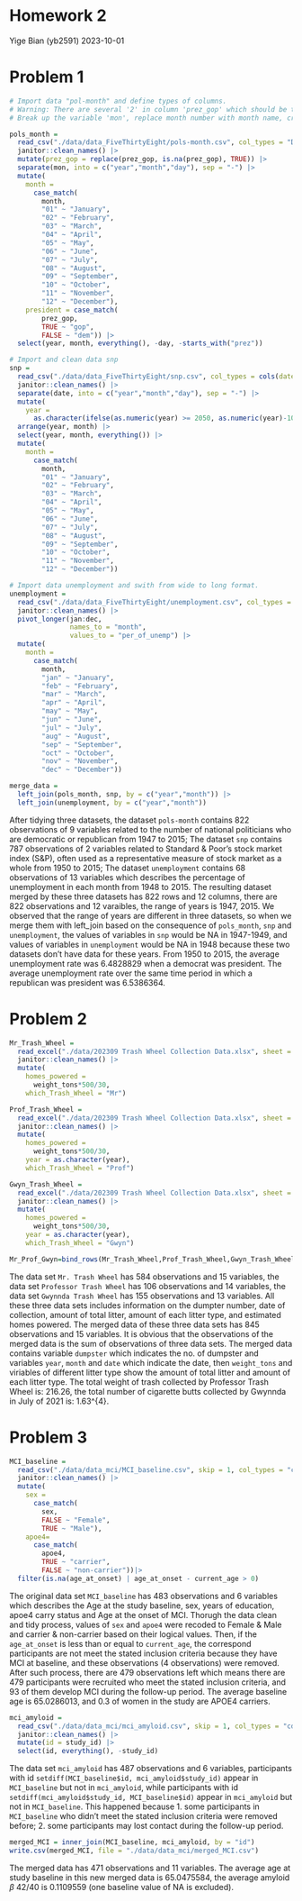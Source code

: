 Homework 2
================
Yige Bian (yb2591)
2023-10-01

# Problem 1

``` r
# Import data "pol-month" and define types of columns. 
# Warning: There are several '2' in column 'prez_gop' which should be treated the same as '1'.  
# Break up the variable 'mon', replace month number with month name, create 'president' variable, remove 'prez_dem' and 'prez_gop' and 'day'

pols_month = 
  read_csv("./data/data_FiveThirtyEight/pols-month.csv", col_types = "Dliiiliii") |>
  janitor::clean_names() |>
  mutate(prez_gop = replace(prez_gop, is.na(prez_gop), TRUE)) |>
  separate(mon, into = c("year","month","day"), sep = "-") |>
  mutate(
    month = 
      case_match(
        month,
        "01" ~ "January",
        "02" ~ "February",
        "03" ~ "March",
        "04" ~ "April",
        "05" ~ "May",
        "06" ~ "June",
        "07" ~ "July",
        "08" ~ "August",
        "09" ~ "September",
        "10" ~ "October",
        "11" ~ "November",
        "12" ~ "December"),
    president = case_match(
        prez_gop,
        TRUE ~ "gop",
        FALSE ~ "dem")) |>
  select(year, month, everything(), -day, -starts_with("prez")) 
```

``` r
# Import and clean data snp 
snp = 
  read_csv("./data/data_FiveThirtyEight/snp.csv", col_types = cols(date = col_date("%m/%d/%y"))) |>
  janitor::clean_names() |>
  separate(date, into = c("year","month","day"), sep = "-") |>
  mutate(
    year = 
      as.character(ifelse(as.numeric(year) >= 2050, as.numeric(year)-100, as.numeric(year)))) |>
  arrange(year, month) |>
  select(year, month, everything()) |>
  mutate(
    month = 
      case_match(
        month,
        "01" ~ "January",
        "02" ~ "February",
        "03" ~ "March",
        "04" ~ "April",
        "05" ~ "May",
        "06" ~ "June",
        "07" ~ "July",
        "08" ~ "August",
        "09" ~ "September",
        "10" ~ "October",
        "11" ~ "November",
        "12" ~ "December"))
```

``` r
# Import data unemployment and swith from wide to long format. 
unemployment =
  read_csv("./data/data_FiveThirtyEight/unemployment.csv", col_types = "cd") |>
  janitor::clean_names() |>
  pivot_longer(jan:dec,
               names_to = "month",
               values_to = "per_of_unemp") |>
  mutate(
    month = 
      case_match(
        month,
        "jan" ~ "January",
        "feb" ~ "February",
        "mar" ~ "March",
        "apr" ~ "April",
        "may" ~ "May",
        "jun" ~ "June",
        "jul" ~ "July",
        "aug" ~ "August",
        "sep" ~ "September",
        "oct" ~ "October",
        "nov" ~ "November",
        "dec" ~ "December"))
```

``` r
merge_data = 
  left_join(pols_month, snp, by = c("year","month")) |>
  left_join(unemployment, by = c("year","month"))
```

After tidying three datasets, the dataset `pols-month` contains 822
observations of 9 variables related to the number of national
politicians who are democratic or republican from 1947 to 2015; The
dataset `snp` contains 787 observations of 2 variables related to
Standard & Poor’s stock market index (S&P), often used as a
representative measure of stock market as a whole from 1950 to 2015; The
dataset `unemployment` contains 68 observations of 13 variables which
describes the percentage of unemployment in each month from 1948 to
2015. The resulting dataset merged by these three datasets has 822 rows
and 12 columns, there are 822 observations and 12 varaibles, the range
of years is 1947, 2015. We observed that the range of years are
different in three datasets, so when we merge them with left_join based
on the consequence of `pols_month`, `snp` and `unemployment`, the values
of variables in `snp` would be NA in 1947-1949, and values of variables
in `unemployment` would be NA in 1948 because these two datasets don’t
have data for these years. From 1950 to 2015, the average unemployment
rate was 6.4828829 when a democrat was president. The average
unemployment rate over the same time period in which a republican was
president was 6.5386364.

# Problem 2

``` r
Mr_Trash_Wheel = 
  read_excel("./data/202309 Trash Wheel Collection Data.xlsx", sheet = "Mr. Trash Wheel", range = "A2:N586") |>
  janitor::clean_names() |>
  mutate(
    homes_powered = 
      weight_tons*500/30,
    which_Trash_Wheel = "Mr")

Prof_Trash_Wheel = 
  read_excel("./data/202309 Trash Wheel Collection Data.xlsx", sheet = "Professor Trash Wheel", range = "A2:M108") |>
  janitor::clean_names() |>
  mutate(
    homes_powered = 
      weight_tons*500/30,
    year = as.character(year),
    which_Trash_Wheel = "Prof")

Gwyn_Trash_Wheel = 
  read_excel("./data/202309 Trash Wheel Collection Data.xlsx", sheet = "Gwynnda Trash Wheel", range="A2:L157") |>
  janitor::clean_names() |>
  mutate(
    homes_powered = 
      weight_tons*500/30,
    year = as.character(year),
    which_Trash_Wheel = "Gwyn")

Mr_Prof_Gwyn=bind_rows(Mr_Trash_Wheel,Prof_Trash_Wheel,Gwyn_Trash_Wheel)
```

The data set `Mr. Trash Wheel` has 584 observations and 15 variables,
the data set `Professor Trash Wheel` has 106 observations and 14
variables, the data set `Gwynnda Trash Wheel` has 155 observations and
13 variables. All these three data sets includes information on the
dumpter number, date of collection, amount of total litter, amount of
each litter type, and estimated homes powered. The merged data of these
three data sets has 845 observations and 15 variables. It is obvious
that the observations of the merged data is the sum of observations of
three data sets. The merged data contains variable `dumpster` which
indicates the no. of dumpster and variables `year`, `month` and `date`
which indicate the date, then `weight_tons` and viriables of different
litter type show the amount of total litter and amount of each litter
type. The total weight of trash collected by Professor Trash Wheel is:
216.26, the total number of cigarette butts collected by Gwynnda in July
of 2021 is: 1.63^{4}.

# Problem 3

``` r
MCI_baseline = 
  read_csv("./data/data_mci/MCI_baseline.csv", skip = 1, col_types = "cdlild") |>
  janitor::clean_names() |>
  mutate(
    sex = 
      case_match(
        sex,
        FALSE ~ "Female",
        TRUE ~ "Male"),
    apoe4=
      case_match(
        apoe4,
        TRUE ~ "carrier",
        FALSE ~ "non-carrier"))|>
  filter(is.na(age_at_onset) | age_at_onset - current_age > 0)
```

The original data set `MCI_baseline` has 483 observations and 6
variables which describes the Age at the study baseline, sex, years of
education, apoe4 carry status and Age at the onset of MCI. Thorugh the
data clean and tidy process, values of `sex` and `apoe4` were recoded to
Female & Male and carrier & non-carrier based on their logical values.
Then, if the `age_at_onset` is less than or equal to `current_age`, the
correspond participants are not meet the stated inclusion criteria
because they have MCI at baseline, and these observations (4
observations) were removed. After such process, there are 479
observations left which means there are 479 participants were recruited
who meet the stated inclusion criteria, and 93 of them develop MCI
during the follow-up period. The average baseline age is 65.0286013, and
0.3 of women in the study are APOE4 carriers.

``` r
mci_amyloid = 
  read_csv("./data/data_mci/mci_amyloid.csv", skip = 1, col_types = "cddddd") |>
  janitor::clean_names() |>
  mutate(id = study_id) |>
  select(id, everything(), -study_id)
```

The data set `mci_amyloid` has 487 observations and 6 variables,
participants with id `setdiff(MCI_baseline$id, mci_amyloid$study_id)`
appear in `MCI_baseline` but not in `mci_amyloid`, while participants
with id `setdiff(mci_amyloid$study_id, MCI_baseline$id)` appear in
`mci_amyloid` but not in `MCI_baseline`. This happened because 1. some
participants in `MCI_baseline` who didn’t meet the stated inclusion
criteria were removed before; 2. some participants may lost contact
during the follow-up period.

``` r
merged_MCI = inner_join(MCI_baseline, mci_amyloid, by = "id")
write.csv(merged_MCI, file = "./data/data_mci/merged_MCI.csv")
```

The merged data has 471 observations and 11 variables. The average age
at study baseline in this new merged data is 65.0475584, the average
amyloid $\beta$ 42/40 is 0.1109559 (one baseline value of NA is
excluded).
